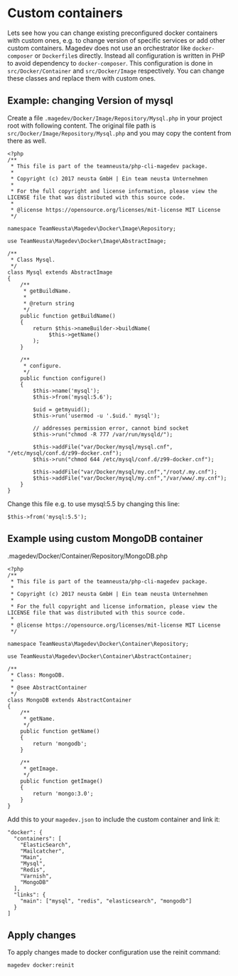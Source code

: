# Custom containers

Lets see how you can change existing preconfigured docker containers with custom ones, e.g. to change version of specific services or add other custom containers. Magedev does not use an orchestrator like `docker-composer` or `Dockerfile`s directly. Instead all configuration is written in PHP to avoid dependency to `docker-composer`. This configuration is done in `src/Docker/Container` and `src/Docker/Image` respectively. You can change these classes and replace them with custom ones.

## Example: changing Version of mysql

Create a file `.magedev/Docker/Image/Repository/Mysql.php` in your project root with following content. The original file path is `src/Docker/Image/Repository/Mysql.php` and you may copy the content from there as well.

    <?php
    /**
     * This file is part of the teamneusta/php-cli-magedev package.
     *
     * Copyright (c) 2017 neusta GmbH | Ein team neusta Unternehmen
     *
     * For the full copyright and license information, please view the LICENSE file that was distributed with this source code.
     *
     * @license https://opensource.org/licenses/mit-license MIT License
     */

    namespace TeamNeusta\Magedev\Docker\Image\Repository;

    use TeamNeusta\Magedev\Docker\Image\AbstractImage;

    /**
     * Class Mysql.
     */
    class Mysql extends AbstractImage
    {
        /**
         * getBuildName.
         *
         * @return string
         */
        public function getBuildName()
        {
            return $this->nameBuilder->buildName(
                 $this->getName()
            );
        }

        /**
         * configure.
         */
        public function configure()
        {
            $this->name('mysql');
            $this->from('mysql:5.6');

            $uid = getmyuid();
            $this->run('usermod -u '.$uid.' mysql');

            // addresses permission error, cannot bind socket
            $this->run("chmod -R 777 /var/run/mysqld/");

            $this->addFile("var/Docker/mysql/mysql.cnf", "/etc/mysql/conf.d/z99-docker.cnf");
            $this->run("chmod 644 /etc/mysql/conf.d/z99-docker.cnf");

            $this->addFile("var/Docker/mysql/my.cnf","/root/.my.cnf");
            $this->addFile("var/Docker/mysql/my.cnf","/var/www/.my.cnf");
        }
    }

Change this file e.g. to use mysql:5.5 by changing this line:

    $this->from('mysql:5.5');

## Example using custom MongoDB container

.magedev/Docker/Container/Repository/MongoDB.php


    <?php
    /**
     * This file is part of the teamneusta/php-cli-magedev package.
     *
     * Copyright (c) 2017 neusta GmbH | Ein team neusta Unternehmen
     *
     * For the full copyright and license information, please view the LICENSE file that was distributed with this source code.
     *
     * @license https://opensource.org/licenses/mit-license MIT License
     */

    namespace TeamNeusta\Magedev\Docker\Container\Repository;

    use TeamNeusta\Magedev\Docker\Container\AbstractContainer;

    /**
     * Class: MongoDB.
     *
     * @see AbstractContainer
     */
    class MongoDB extends AbstractContainer
    {
        /**
         * getName.
         */
        public function getName()
        {
            return 'mongodb';
        }

        /**
         * getImage.
         */
        public function getImage()
        {
            return 'mongo:3.0';
        }
    }

Add this to your `magedev.json` to include the custom container and link it:

    "docker": {
      "containers": [
        "ElasticSearch",
        "Mailcatcher",
        "Main",
        "Mysql",
        "Redis",
        "Varnish",
        "MongoDB"
      ],
      "links": {
        "main": ["mysql", "redis", "elasticsearch", "mongodb"]
      }
    ]

## Apply changes

To apply changes made to docker configuration use the reinit command:

    magedev docker:reinit
